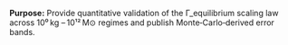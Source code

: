 **Purpose:** Provide quantitative validation of the Γ_equilibrium scaling law across 10⁰ kg – 10¹² M⊙ regimes and publish Monte‑Carlo‑derived error bands.